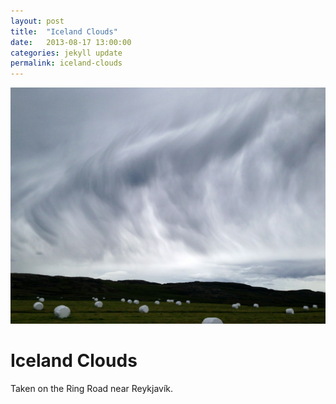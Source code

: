 ```yaml
---
layout: post
title:  "Iceland Clouds"
date:   2013-08-17 13:00:00
categories: jekyll update
permalink: iceland-clouds
---
```


![Iceland Clouds](/img/iceland-clouds_mini.jpg)

Iceland Clouds
==============

Taken on the Ring Road near Reykjavík.